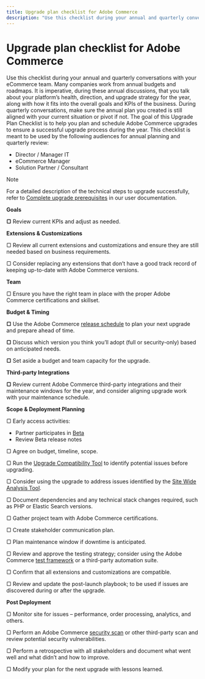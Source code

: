 ```yaml
---
title: Upgrade plan checklist for Adobe Commerce
description: "Use this checklist during your annual and quarterly conversations with your eCommerce team. Many companies work from annual budgets and roadmaps. It is imperative, during these annual discussions, that you talk about your platform’s health, direction, and upgrade strategy for the year, along with how it fits into the overall goals and KPIs of the business. During quarterly conversations, make sure the annual plan you created is still aligned with your current situation or pivot if not. The goal of this Upgrade Plan Checklist is to help you plan and schedule Adobe Commerce upgrades to ensure a successful upgrade process during the year. This checklist is meant to be used by the following audiences for annual planning and quarterly review:"
---
```


# Upgrade plan checklist for Adobe Commerce

Use this checklist during your annual and quarterly conversations with your eCommerce team. Many companies work from annual budgets and roadmaps. It is imperative, during these annual discussions, that you talk about your platform’s health, direction, and upgrade strategy for the year, along with how it fits into the overall goals and KPIs of the business. During quarterly conversations, make sure the annual plan you created is still aligned with your current situation or pivot if not. The goal of this Upgrade Plan Checklist is to help you plan and schedule Adobe Commerce upgrades to ensure a successful upgrade process during the year. This checklist is meant to be used by the following audiences for annual planning and quarterly review:

* Director / Manager IT
* eCommerce Manager
* Solution Partner / Consultant

>[!NOTE]
>
>For a detailed description of the technical steps to upgrade successfully, refer to [Complete upgrade prerequisites](https://experienceleague.adobe.com/docs/commerce-operations/upgrade-guide/prepare/prerequisites.html) in our user documentation.

 **Goals**

 **▢** Review current KPIs and adjust as needed.

 **Extensions & Customizations**

▢    Review all current extensions and customizations and ensure they are still needed based on business requirements.

▢    Consider replacing any extensions that don’t have a good track record of keeping up-to-date with Adobe Commerce versions.

 **Team**

▢    Ensure you have the right team in place with the proper Adobe Commerce certifications and skillset.

 **Budget & Timing**

 **▢** Use the Adobe Commerce [release schedule](https://devdocs.magento.com/release/) to plan your next upgrade and prepare ahead of time.

 **▢** Discuss which version you think you’ll adopt (full or security-only) based on anticipated needs.

 **▢** Set aside a budget and team capacity for the upgrade.

 **Third-party Integrations**

 **▢** Review current Adobe Commerce third-party integrations and their maintenance windows for the year, and consider aligning upgrade work with your maintenance schedule.

 **Scope & Deployment Planning**

▢    Early access activities:

* Partner participates in [Beta](https://github.com/magento/magento2/wiki/Magento-Beta-Program)
* Review Beta release notes

▢    Agree on budget, timeline, scope.

▢    Run the [Upgrade Compatibility Tool](https://experienceleague.adobe.com/docs/commerce-operations/upgrade-guide/upgrade-compatibility-tool/overview.html) to identify potential issues before upgrading.

▢    Consider using the upgrade to address issues identified by the [Site Wide Analysis Tool](https://docs.magento.com/user-guide/reports/site-wide-analysis-tool.html).

▢    Document dependencies and any technical stack changes required, such as PHP or Elastic Search versions.

▢    Gather project team with Adobe Commerce certifications.

▢    Create stakeholder communication plan.

▢    Plan maintenance window if downtime is anticipated.

▢    Review and approve the testing strategy; consider using the Adobe Commerce [test framework](https://devdocs.magento.com/mftf/v2/docs/introduction.html) or a third-party automation suite.

▢    Confirm that all extensions and customizations are compatible.

▢    Review and update the post-launch playbook; to be used if issues are discovered during or after the upgrade.

 **Post Deployment**

▢    Monitor site for issues &ndash;  performance, order processing, analytics, and others.

▢    Perform an Adobe Commerce [security scan](https://account.magento.com/scanner/dashboard/) or other third-party scan and review potential security vulnerabilities.

▢    Perform a retrospective with all stakeholders and document what went well and what didn’t and how to improve.

▢    Modify your plan for the next upgrade with lessons learned.